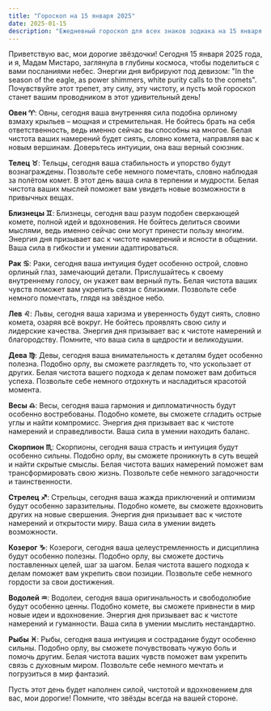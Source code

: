 ```yaml
---
title: "Гороскоп на 15 января 2025"
date: 2025-01-15
description: "Ежедневный гороскоп для всех знаков зодиака на 15 января 2025 года от Мадам Мистаро"
---
```


Приветствую вас, мои дорогие звёздочки! Сегодня 15 января 2025 года, и я, Мадам Мистаро, заглянула в глубины космоса, чтобы поделиться с вами посланиями небес. Энергии дня вибрируют под девизом: "In the season of the eagle, as power shimmers, white purity calls to the comets". Почувствуйте этот трепет, эту силу, эту чистоту, и пусть мой гороскоп станет вашим проводником в этот удивительный день!

<b>Овен ♈️</b>: Овны, сегодня ваша внутренняя сила подобна орлиному взмаху крыльев – мощная и стремительная. Не бойтесь брать на себя ответственность, ведь именно сейчас вы способны на многое. Белая чистота ваших намерений будет сиять, словно комета, направляя вас к новым вершинам. Доверьтесь интуиции, она ваш верный союзник.

<b>Телец ♉️</b>: Тельцы, сегодня ваша стабильность и упорство будут вознаграждены. Позвольте себе немного помечтать, словно наблюдая за полётом комет. В этот день ваша сила в терпении и мудрости. Белая чистота ваших мыслей поможет вам увидеть новые возможности в привычных вещах.

<b>Близнецы ♊️</b>: Близнецы, сегодня ваш разум подобен сверкающей комете, полной идей и вдохновения. Не бойтесь делиться своими мыслями, ведь именно сейчас они могут принести пользу многим. Энергия дня призывает вас к чистоте намерений и ясности в общении. Ваша сила в гибкости и умении адаптироваться.

<b>Рак ♋️</b>: Раки, сегодня ваша интуиция будет особенно острой, словно орлиный глаз, замечающий детали. Прислушайтесь к своему внутреннему голосу, он укажет вам верный путь. Белая чистота ваших чувств поможет вам укрепить связи с близкими. Позвольте себе немного помечтать, глядя на звёздное небо.

<b>Лев ♌️</b>: Львы, сегодня ваша харизма и уверенность будут сиять, словно комета, озаряя всё вокруг. Не бойтесь проявлять свою силу и лидерские качества. Энергия дня призывает вас к чистоте намерений и благородству. Помните, что ваша сила в щедрости и великодушии.

<b>Дева ♍️</b>: Девы, сегодня ваша внимательность к деталям будет особенно полезна. Подобно орлу, вы сможете разглядеть то, что ускользает от других. Белая чистота вашего подхода к делам поможет вам добиться успеха. Позвольте себе немного отдохнуть и насладиться красотой момента.

<b>Весы ♎️</b>: Весы, сегодня ваша гармония и дипломатичность будут особенно востребованы. Подобно комете, вы сможете сгладить острые углы и найти компромисс. Энергия дня призывает вас к чистоте намерений и справедливости. Ваша сила в умении находить баланс.

<b>Скорпион ♏️</b>: Скорпионы, сегодня ваша страсть и интуиция будут особенно сильны. Подобно орлу, вы сможете проникнуть в суть вещей и найти скрытые смыслы. Белая чистота ваших намерений поможет вам трансформировать свою жизнь. Позвольте себе немного загадочности и таинственности.

<b>Стрелец ♐️</b>: Стрельцы, сегодня ваша жажда приключений и оптимизм будут особенно заразительны. Подобно комете, вы сможете вдохновить других на новые свершения. Энергия дня призывает вас к чистоте намерений и открытости миру. Ваша сила в умении видеть возможности.

<b>Козерог ♑️</b>: Козероги, сегодня ваша целеустремленность и дисциплина будут особенно полезны. Подобно орлу, вы сможете достичь поставленных целей, шаг за шагом. Белая чистота вашего подхода к делам поможет вам укрепить свои позиции. Позвольте себе немного гордости за свои достижения.

<b>Водолей ♒️</b>: Водолеи, сегодня ваша оригинальность и свободолюбие будут особенно ценны. Подобно комете, вы сможете привнести в мир новые идеи и вдохновение. Энергия дня призывает вас к чистоте намерений и гуманности. Ваша сила в умении мыслить нестандартно.

<b>Рыбы ♓️</b>: Рыбы, сегодня ваша интуиция и сострадание будут особенно сильны. Подобно орлу, вы сможете почувствовать чужую боль и помочь другим. Белая чистота ваших чувств поможет вам укрепить связь с духовным миром. Позвольте себе немного мечтать и погрузиться в мир фантазий.

Пусть этот день будет наполнен силой, чистотой и вдохновением для вас, мои дорогие! Помните, что звёзды всегда на вашей стороне.
